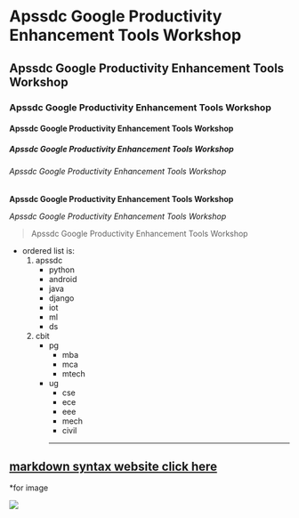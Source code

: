 # Apssdc Google Productivity Enhancement Tools Workshop
## Apssdc Google Productivity Enhancement Tools Workshop
### Apssdc Google Productivity Enhancement Tools Workshop
#### Apssdc Google Productivity Enhancement Tools Workshop
##### Apssdc Google Productivity Enhancement Tools Workshop
###### Apssdc Google Productivity Enhancement Tools Workshop
**Apssdc Google Productivity Enhancement Tools Workshop**

*Apssdc Google Productivity Enhancement Tools Workshop*

> Apssdc Google Productivity Enhancement Tools Workshop
* ordered list is:
  1. apssdc
        - python
        - android
        - java
        - django
        - iot
        - ml
        - ds
  2. cbit
      - pg
        - mba
        - mca
        - mtech
      - ug
        - cse
        - ece
        - eee
        - mech
        - civil
        ---------------------------------------------------------------------------------------
 ## [markdown syntax website  click here](https://www.markdownguide.org/cheat-sheet/)
 *for image
 
 <img src="https://images.shiksha.com/mediadata/images/1597651635phph0gvP3.jpeg">
